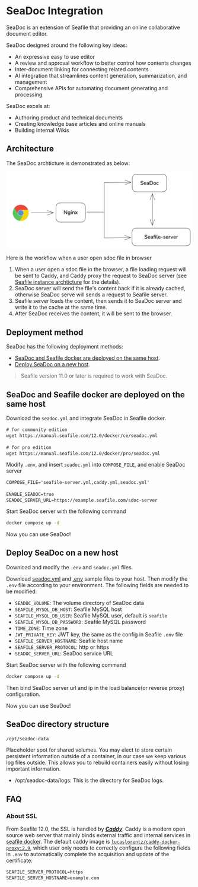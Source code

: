 # SeaDoc Integration

SeaDoc is an extension of Seafile that providing an online collaborative document editor.

SeaDoc designed around the following key ideas:

* An expressive easy to use editor
* A review and approval workflow to better control how contents changes
* Inter-document linking for connecting related contents
* AI integration that streamlines content generation, summarization, and management
* Comprehensive APIs for automating document generating and processing

SeaDoc excels at:

* Authoring product and technical documents
* Creating knowledge base articles and online manuals
* Building internal Wikis

## Architecture

The SeaDoc archticture is demonstrated as below:

![SeaDoc](../images/seadoc-arch.png)

Here is the workflow when a user open sdoc file in browser

1. When a user open a sdoc file in the browser, a file loading request will be sent to Caddy, and Caddy proxy the request to SeaDoc server (see [Seafile instance archticture](../setup/overview.md) for the details).
2. SeaDoc server will send the file's content back if it is already cached, otherwise SeaDoc serve will sends a request to Seafile server.
3. Seafile server loads the content, then sends it to SeaDoc server and write it to the cache at the same time.
4. After SeaDoc receives the content, it will be sent to the browser.

## Deployment method

SeaDoc has the following deployment methods:

- [SeaDoc and Seafile docker are deployed on the same host](#seadoc-and-seafile-docker-are-deployed-on-the-same-host).
- [Deploy SeaDoc on a new host](#deploy-seadoc-on-a-new-host).

> Seafile version 11.0 or later is required to work with SeaDoc.

## SeaDoc and Seafile docker are deployed on the same host

Download the `seadoc.yml` and integrate SeaDoc in Seafile docker.

```shell
# for community edition
wget https://manual.seafile.com/12.0/docker/ce/seadoc.yml

# for pro edition
wget https://manual.seafile.com/12.0/docker/pro/seadoc.yml
```

Modify `.env`, and insert `seadoc.yml` into `COMPOSE_FILE`, and enable SeaDoc server

```shell
COMPOSE_FILE='seafile-server.yml,caddy.yml,seadoc.yml'

ENABLE_SEADOC=true
SEADOC_SERVER_URL=https://example.seafile.com/sdoc-server
```

Start SeaDoc server with the following command

```sh
docker compose up -d
```

Now you can use SeaDoc!

## Deploy SeaDoc on a new host

Download and modify the `.env` and `seadoc.yml` files.

Download [seadoc.yml](../docker/seadoc/1.0/standalone/seadoc.yml) and [.env](../docker/seadoc/1.0/standalone/env) sample files to your host. Then modify the `.env` file according to your environment. The following fields are needed to be modified:

- `SEADOC_VOLUME`: The volume directory of SeaDoc data
- `SEAFILE_MYSQL_DB_HOST`: Seafile MySQL host
- `SEAFILE_MYSQL_DB_USER`: Seafile MySQL user, default is `seafile`
- `SEAFILE_MYSQL_DB_PASSWORD`: Seafile MySQL password
- `TIME_ZONE`: Time zone
- `JWT_PRIVATE_KEY`: JWT key, the same as the config in Seafile `.env` file
- `SEAFILE_SERVER_HOSTNAME`: Seafile host name
- `SEAFILE_SERVER_PROTOCOL`: http or https
- `SEADOC_SERVER_URL`: SeaDoc service URL

Start SeaDoc server with the following command

```sh
docker compose up -d
```

Then bind SeaDoc server url and ip in the load balance(or reverse proxy) configuration.

Now you can use SeaDoc!

## SeaDoc directory structure

`/opt/seadoc-data`

Placeholder spot for shared volumes. You may elect to store certain persistent information outside of a container, in our case we keep various log files outside. This allows you to rebuild containers easily without losing important information.

* /opt/seadoc-data/logs: This is the directory for SeaDoc logs.

## FAQ

### About SSL

From Seafile 12.0, the SSL is handled by [***Caddy***](https://caddyserver.com/docs/). Caddy is a modern open source web server that mainly binds external traffic and internal services in [seafile docker](../setup/overview.md). The default caddy image is [`lucaslorentz/caddy-docker-proxy:2.9`](https://github.com/lucaslorentz/caddy-docker-proxy), which user only needs to correctly configure the following fields in `.env` to automatically complete the acquisition and update of the certificate:

```shell
SEAFILE_SERVER_PROTOCOL=https
SEAFILE_SERVER_HOSTNAME=example.com
```
